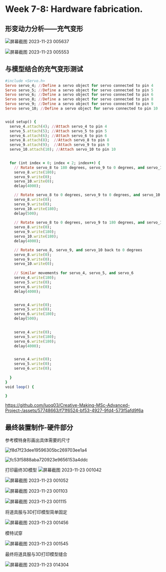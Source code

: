 # Week 7-8: Hardware fabrication.

## 形变动力分析——充气变形

![屏幕截图 2023-11-23 005637](https://github.com/luoq03/Creative-Making-MSc-Advanced-Project-/assets/57748663/7b25eb44-44b9-4472-87d4-5c224ba8bf9e)

![屏幕截图 2023-11-23 005553](https://github.com/luoq03/Creative-Making-MSc-Advanced-Project-/assets/57748663/1e39c485-da0d-41ab-ad7f-5b91db7ce626)

## 与模型结合的充气变形测试

```ruby
#include <Servo.h>
Servo servo_4; //Define a servo object for servo connected to pin 4
Servo servo_5; //Define a servo object for servo connected to pin 5
Servo servo_6; //Define a servo object for servo connected to pin 6
Servo servo_8; //Define a servo object for servo connected to pin 8
Servo servo_9; //Define a servo object for servo connected to pin 9
Servo servo_10; //Define a servo object for servo connected to pin 10


void setup() {
  servo_4.attach(4); //Attach servo_4 to pin 4
  servo_5.attach(5); //Attach servo_5 to pin 5
  servo_6.attach(6); //Attach servo_6 to pin 6
  servo_8.attach(8);  //Attach servo_8 to pin 8
  servo_9.attach(9);  //Attach servo_9 to pin 9
  servo_10.attach(10); //Attach servo_10 to pin 10

  
  for (int index = 0; index < 2; index++) {   
    // Rotate servo_8 to 180 degrees, servo_9 to 0 degrees, and servo_10 to 0 degrees
    servo_8.write(180);
    servo_9.write(0);
    servo_10.write(0);
    delay(4000);

    // Rotate servo_8 to 0 degrees, servo_9 to 0 degrees, and servo_10 to 180 degrees
    servo_8.write(0);
    servo_9.write(0);
    servo_10.write(180);
    delay(500);
 
    // Rotate servo_8 to 0 degrees, servo_9 to 180 degrees, and servo_10 to 180 degrees
    servo_8.write(0);
    servo_9.write(180);
    servo_10.write(180);
    delay(4000);

    // Rotate servo_8, servo_9, and servo_10 back to 0 degrees
    servo_8.write(0);
    servo_9.write(0);
    servo_10.write(0);
 
    // Similar movements for servo_4, servo_5, and servo_6
    servo_4.write(180);
    servo_5.write(0);
    servo_6.write(0);
    delay(4000);


    servo_4.write(0);
    servo_5.write(0);
    servo_6.write(180);
    delay(500);
 

    servo_4.write(0);
    servo_5.write(180);
    servo_6.write(180);
    delay(4000);


    servo_4.write(0);
    servo_5.write(0);
    servo_6.write(0);
 
  }
}
void loop() {

}

```

https://github.com/luoq03/Creative-Making-MSc-Advanced-Project-/assets/57748663/f71f6524-bf53-4927-9fd4-573f5afd9f6a

## 最终装置制作-硬件部分

参考模特身形画出具体需要的尺寸

![f8d7f23dee19596305bc269703ee1a4](https://github.com/luoq03/Creative-Making-MSc-Advanced-Project-/assets/57748663/e9adc17e-cc64-4294-9ce5-43b5800d3650)

![fc53f5888aba720923e9656153a4ddc](https://github.com/luoq03/Creative-Making-MSc-Advanced-Project-/assets/57748663/1ee86fef-3d8d-427d-815e-346e59bf309b)

打印最终3D模型
![屏幕截图 2023-11-23 001042](https://github.com/luoq03/Creative-Making-MSc-Advanced-Project-/assets/57748663/86fa494b-5bea-4fd2-95f2-d196ec870777)

![屏幕截图 2023-11-23 001052](https://github.com/luoq03/Creative-Making-MSc-Advanced-Project-/assets/57748663/f21fcfbc-f366-4a24-9ee7-29f9d4ea0a97)

![屏幕截图 2023-11-23 001103](https://github.com/luoq03/Creative-Making-MSc-Advanced-Project-/assets/57748663/c2d4a472-608c-4ac8-93c1-97db8bbe416e)

![屏幕截图 2023-11-23 001115](https://github.com/luoq03/Creative-Making-MSc-Advanced-Project-/assets/57748663/d15c4422-19a4-4d80-946c-ca4a37563c41)

将道具服与3D打印模型简单固定

![屏幕截图 2023-11-23 001456](https://github.com/luoq03/Creative-Making-MSc-Advanced-Project-/assets/57748663/84dc2338-2a8c-4f53-be13-06a5913ec50a)

模特试穿

![屏幕截图 2023-11-23 001545](https://github.com/luoq03/Creative-Making-MSc-Advanced-Project-/assets/57748663/7801f543-c9c6-4fd4-a747-592a4f080bac)

最终将道具服与3D打印模型缝合

![屏幕截图 2023-11-23 014304](https://github.com/luoq03/Creative-Making-MSc-Advanced-Project-/assets/57748663/96c35f78-7df3-4a20-993b-339955519335)
